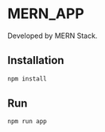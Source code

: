 # MERN_APP

Developed by MERN Stack.

## Installation

```sh
npm install
```

## Run

```sh
npm run app
```